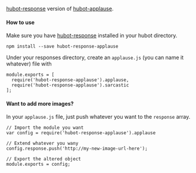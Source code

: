 [hubot-response](https://github.com/michaeljacobdavis/hubot-response) version of [hubot-applause](https://github.com/github/hubot-scripts/blob/master/src/scripts/applause.coffee).

#### How to use
Make sure you have [hubot-response](https://github.com/michaeljacobdavis/hubot-response) installed in your hubot directory.

```
npm install --save hubot-response-applause
```

Under your responses directory, create an `applause.js` (you can name it whatever) file with

```
module.exports = [
  require('hubot-response-applause').applause,
  require('hubot-response-applause').sarcastic
];
```

#### Want to add more images?
In your `applause.js` file, just push whatever you want to the `response` array.

```
// Import the module you want
var config = require('hubot-response-applause').applause

// Extend whatever you wany
config.response.push('http://my-new-image-url-here');

// Export the altered object
module.exports = config;
```
